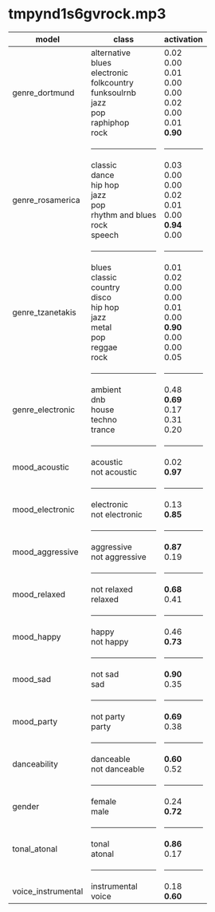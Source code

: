 # tmpynd1s6gvrock.mp3
| model | class | activation |
|---|---|---|
genre_dortmund | alternative<br>blues<br>electronic<br>folkcountry<br>funksoulrnb<br>jazz<br>pop<br>raphiphop<br>rock | 0.02<br>0.00<br>0.01<br>0.00<br>0.00<br>0.02<br>0.00<br>0.01<br>**0.90**
||<hr>|<hr>|
genre_rosamerica | classic<br>dance<br>hip hop<br>jazz<br>pop<br>rhythm and blues<br>rock<br>speech | 0.03<br>0.00<br>0.00<br>0.02<br>0.01<br>0.00<br>**0.94**<br>0.00
||<hr>|<hr>|
genre_tzanetakis | blues<br>classic<br>country<br>disco<br>hip hop<br>jazz<br>metal<br>pop<br>reggae<br>rock | 0.01<br>0.02<br>0.00<br>0.00<br>0.01<br>0.00<br>**0.90**<br>0.00<br>0.00<br>0.05
||<hr>|<hr>|
genre_electronic | ambient<br>dnb<br>house<br>techno<br>trance | 0.48<br>**0.69**<br>0.17<br>0.31<br>0.20
||<hr>|<hr>|
mood_acoustic | acoustic<br>not acoustic | 0.02<br>**0.97**
||<hr>|<hr>|
mood_electronic | electronic<br>not electronic | 0.13<br>**0.85**
||<hr>|<hr>|
mood_aggressive | aggressive<br>not aggressive | **0.87**<br>0.19
||<hr>|<hr>|
mood_relaxed | not relaxed<br>relaxed | **0.68**<br>0.41
||<hr>|<hr>|
mood_happy | happy<br>not happy | 0.46<br>**0.73**
||<hr>|<hr>|
mood_sad | not sad<br>sad | **0.90**<br>0.35
||<hr>|<hr>|
mood_party | not party<br>party | **0.69**<br>0.38
||<hr>|<hr>|
danceability | danceable<br>not danceable | **0.60**<br>0.52
||<hr>|<hr>|
gender | female<br>male | 0.24<br>**0.72**
||<hr>|<hr>|
tonal_atonal | tonal<br>atonal | **0.86**<br>0.17
||<hr>|<hr>|
voice_instrumental | instrumental<br>voice | 0.18<br>**0.60**

